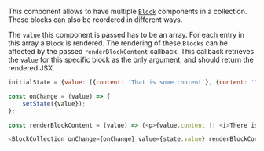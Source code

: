 This component allows to have multiple [`Block`](#block) components in a collection. These blocks can also be reordered
in different ways.

The `value` this component is passed has to be an array. For each entry in this array a `Block` is rendered. The
rendering of these `Blocks` can be affected by the passed `renderBlockContent` callback. This callback retrieves the
`value` for this specific block as the only argument, and should return the rendered JSX.

```javascript
initialState = {value: [{content: 'That is some content'}, {content: 'That is some more content'}]};

const onChange = (value) => {
    setState({value});
};

const renderBlockContent = (value) => (<p>{value.content || <i>There is no content</i>}</p>);

<BlockCollection onChange={onChange} value={state.value} renderBlockContent={renderBlockContent} />
```
